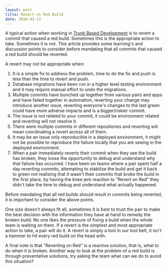 ```yaml
---
layout: post
title: Revert on Red Build
date: 2016-02-12
---
```


A typical action when working in [Trunk Based
Development](http://paulhammant.com/2013/04/05/what-is-trunk-based-development/)
is to revert a commit that caused a red build. Sometimes this is the appropriate
action to take.  Sometimes it is not. This article provides some learning's and
discussion points to consider before mandating that all commits that caused a
red build should be reverted.

<!--more-->

A revert may not be appropriate when:

1. It is a simple fix to address the problem, time to do the fix and push is
   less than the time to revert and push.
1. Database migrations have been run in a higher level testing environment and
   it may require manual effort to undo the migrations.
1. Multiple commits have bunched up together from various pairs and apps and
   have failed together in automation, reverting your change may introduce
   another issue, reverting everyone's changes to the last green could have
   more adverse impacts and is a bigger/riskier commit.
1. The issue is not related to your commit, it could be environment related and
   reverting will not resolve it.
1. There were multiple commits in different repositories and reverting will
   mean coordinating a revert across all of them.
1. It may be an issue only reproducible in a deployed environment, it might not
   be possible to reproduce the failure locally that you are seeing in the
   deployed environment.
1. When a pair immediately reverts their commit when they see the build has
   broken, they loose the opportunity to debug and understand why that failure
   has occurred. I have been on teams where a pair spent half a day reverting
   commits, attempting to stabilize the build and get it back to green not
   realizing that it wasn't their commits that broke the build in the first
   place, by having the knee jerk reaction to "Revert on Red" they didn't take
   the time to debug and understand what actually happened.

Before mandating that all red builds should result in commits being reverted,
it is important to consider the above points.

One size doesn't always fit all, sometimes it is best to trust the pair to make
the best decision with the information they have at hand to remedy the broken
build. No one likes the pressure of fixing a build when the whole team is
waiting on them. If a revert is the simplest and most appropriate action to
take, a pair will do it. A revert is simply a tool in our tool belt, it isn't a
hammer to hit every red build on the head with.

A final note is that "Reverting on Red" is a reactive solution, that is, what
to do when it is broken. Another way to look at the problem of a red build is
through preventative solutions, try asking the team what can we do to avoid
this situation?
